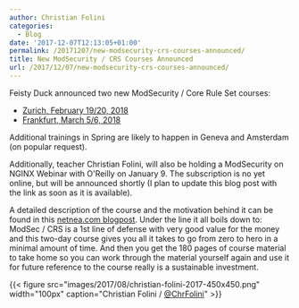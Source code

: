 ```yaml
---
author: Christian Folini
categories:
  - Blog
date: '2017-12-07T12:13:05+01:00'
permalink: /20171207/new-modsecurity-crs-courses-announced/
title: New ModSecurity / CRS Courses Announced
url: /2017/12/07/new-modsecurity-crs-courses-announced/
---
```



Feisty Duck announced two new ModSecurity / Core Rule Set courses:

- [Zurich, February 19/20, 2018](https://www.eventbrite.com/e/modsecurity-masterclass-tickets-40959840987)  
- [Frankfurt, March 5/6, 2018](https://www.eventbrite.co.uk/e/modsecurity-masterclass-frankfurt-tickets-41039923516)

Additional trainings in Spring are likely to happen in Geneva and Amsterdam (on popular request).

Additionally, teacher Christian Folini, will also be holding a ModSecurity on NGINX Webinar with O'Reilly on January 9. The subscription is no yet online, but will be announced shortly (I plan to update this blog post with the link as soon as it is available).

A detailed description of the course and the motivation behind it can be found in this [netnea.com blogpost](https://www.netnea.com/cms/2016/06/20/more-about-the-modsecurity-course-in-london/). Under the line it all boils down to: ModSec / CRS is a 1st line of defense with very good value for the money and this two-day course gives you all it takes to go from zero to hero in a minimal amount of time. And then you get the 180 pages of course material to take home so you can work through the material yourself again and use it for future reference to the course really is a sustainable investment.

{{< figure src="images/2017/08/christian-folini-2017-450x450.png" width="100px" caption="Christian Folini / [@ChrFolini](https://twitter.com/ChrFolini)" >}}
